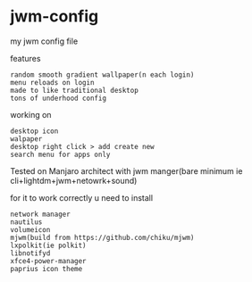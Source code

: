 # jwm-config
my jwm config file



features
    
    random smooth gradient wallpaper(n each login)
    menu reloads on login
    made to like traditional desktop
    tons of underhood config

working on

    desktop icon
    walpaper
    desktop right click > add create new
    search menu for apps only

Tested on Manjaro architect with jwm manger(bare minimum ie cli+lightdm+jwm+netowrk+sound)

for it to work correctly u need to install

    network manager
    nautilus
    volumeicon
    mjwm(build from https://github.com/chiku/mjwm)
    lxpolkit(ie polkit)
    libnotifyd
    xfce4-power-manager
    paprius icon theme

